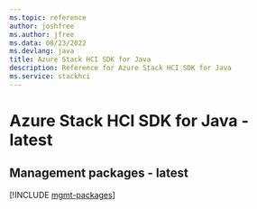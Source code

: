```yaml
---
ms.topic: reference
author: joshfree
ms.author: jfree
ms.data: 08/23/2022
ms.devlang: java
title: Azure Stack HCI SDK for Java
description: Reference for Azure Stack HCI SDK for Java
ms.service: stackhci
---
```

# Azure Stack HCI SDK for Java - latest

## Management packages - latest
[!INCLUDE [mgmt-packages](stack-hci-mgmt-index.md)]